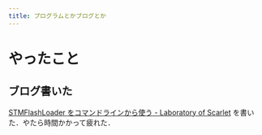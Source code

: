 ```yaml
---
title: プログラムとかブログとか
---
```


# やったこと

## ブログ書いた

[STMFlashLoader をコマンドラインから使う \- Laboratory of Scarlet](https://blog.sh4869.net/posts/2017/12/09/2017-12-09-use-stm-flash-lodaer-from-command-line/)
を書いた．やたら時間かかって疲れた．
